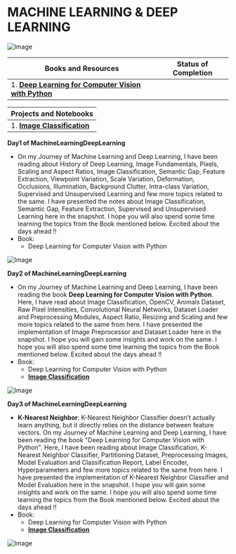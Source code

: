 # **MACHINE LEARNING & DEEP LEARNING**

![Image](https://github.com/ThinamXx/MachineLearning_DeepLearning/blob/main/Images/ML.jpg)


| Books and Resources | Status of Completion |
| ----- | -----|
| 1. [**Deep Learning for Computer Vision with Python**](https://www.pyimagesearch.com/books-and-courses/) | |

| Projects and Notebooks |
| ---------------------- |
| 1. [**Image Classification**](https://github.com/ThinamXx/ComputerVision/blob/main/03.%20Image%20Classification/Simplepreprocessor.ipynb) |

**Day1 of MachineLearningDeepLearning**
- On my Journey of Machine Learning and Deep Learning, I have been reading about History of Deep Learning, Image Fundamentals, Pixels, Scaling and Aspect Ratios, Image Classification, Semantic Gap, Feature Extraction, Viewpoint Variation, Scale Variation, Deformation, Occlusions, Illumination, Background Clutter, Intra-class Variation, Supervised and Unsupervised Learning and few more topics related to the same. I have presented the notes about Image Classification, Semantic Gap, Feature Extraction, Supervised and Unsupervised Learning here in the snapshot. I hope you will also spend some time learning the topics from the Book mentioned below. Excited about the days ahead !!
- Book:
  - Deep Learning for Computer Vision with Python

![Image](https://github.com/ThinamXx/MachineLearning_DeepLearning/blob/main/Images/Day%201.PNG)

**Day2 of MachineLearningDeepLearning**
- On my Journey of Machine Learning and Deep Learning, I have been reading the book **Deep Learning for Computer Vision with Python**. Here, I have read about Image Classification, OpenCV, Animals Dataset, Raw Pixel Intensities, Convolutional Neural Networks, Dataset Loader and Preprocessing Modules, Aspect Ratio, Resizing and Scaling and few more topics related to the same from here. I have presented the implementation of Image Preprocessor and Dataset Loader here in the snapshot. I hope you will gain some insights and work on the same. I hope you will also spend some time learning the topics from the Book mentioned below. Excited about the days ahead !!
- Book:
  - Deep Learning for Computer Vision with Python
  - [**Image Classification**](https://github.com/ThinamXx/ComputerVision/blob/main/03.%20Image%20Classification/Simplepreprocessor.ipynb)

![Image](https://github.com/ThinamXx/MachineLearning_DeepLearning/blob/main/Images/Day%202.PNG)

**Day3 of MachineLearningDeepLearning**
- **K-Nearest Neighbor**: K-Nearest Neighbor Classifier doesn’t actually learn anything, but it directly relies on the distance between feature vectors. On my Journey of Machine Learning and Deep Learning, I have been reading the book "Deep Learning for Computer Vision with Python". Here, I have been reading about Image Classification, K-Nearest Neighbor Classifier, Partitioning Dataset, Preprocessing Images, Model Evaluation and Classification Report, Label Encoder, Hyperparameters and few more topics related to the same from here. I have presented the implementation of K-Nearest Neighbor Classifier and Model Evaluation here in the snapshot. I hope you will gain some insights and work on the same. I hope you will also spend some time learning the topics from the Book mentioned below. Excited about the days ahead !!
- Book:
  - Deep Learning for Computer Vision with Python
  - [**Image Classification**](https://github.com/ThinamXx/ComputerVision/blob/main/03.%20Image%20Classification/Simplepreprocessor.ipynb)

![Image](https://github.com/ThinamXx/MachineLearning_DeepLearning/blob/main/Images/Day%203.PNG)
